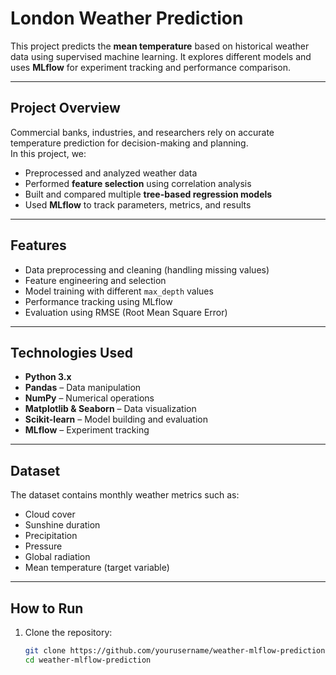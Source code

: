 # London Weather Prediction 

This project predicts the **mean temperature** based on historical weather data using supervised machine learning. It explores different models and uses **MLflow** for experiment tracking and performance comparison.

---

## Project Overview

Commercial banks, industries, and researchers rely on accurate temperature prediction for decision-making and planning.  
In this project, we:
- Preprocessed and analyzed weather data
- Performed **feature selection** using correlation analysis
- Built and compared multiple **tree-based regression models**
- Used **MLflow** to track parameters, metrics, and results

---

## Features

- Data preprocessing and cleaning (handling missing values)
- Feature engineering and selection
- Model training with different `max_depth` values
- Performance tracking using MLflow
- Evaluation using RMSE (Root Mean Square Error)

---

## Technologies Used

- **Python 3.x**
- **Pandas** – Data manipulation  
- **NumPy** – Numerical operations  
- **Matplotlib & Seaborn** – Data visualization  
- **Scikit-learn** – Model building and evaluation  
- **MLflow** – Experiment tracking  

---

## Dataset

The dataset contains monthly weather metrics such as:
- Cloud cover  
- Sunshine duration  
- Precipitation  
- Pressure  
- Global radiation  
- Mean temperature (target variable)

---

## How to Run

1. Clone the repository:
   ```bash
   git clone https://github.com/yourusername/weather-mlflow-prediction.git
   cd weather-mlflow-prediction
